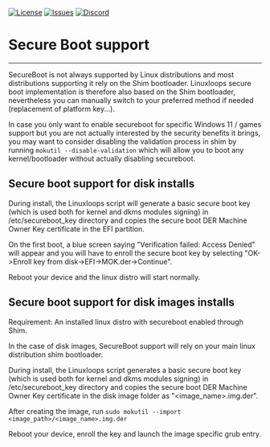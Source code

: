<div id="top"></div>

<!-- Shields/Logos -->
[![License][license-shield]][license-url]
[![Issues][issues-shield]][issues-url]
[![Discord][discord-shield]][discord-url]
  
# Secure Boot support
  
  ***

SecureBoot is not always supported by Linux distributions and most distributions supporting it rely on the Shim bootloader. Linuxloops secure boot implementation is therefore also based on the Shim bootloader, nevertheless you can manually switch to your preferred method if needed (replacement of platform key...).

In case you only want to enable secureboot for specific Windows 11 / games support but you are not actually interested by the security benefits it brings, you may want to consider disabling the validation process in shim by running `mokutil --disable-validation` which will allow you to boot any kernel/bootloader without actually disabling secureboot.

## Secure boot support for disk installs

During install, the Linuxloops script will generate a basic secure boot key (which is used both for kernel and dkms modules signing) in /etc/secureboot_key directory and copies the secure boot DER Machine Owner Key certificate in the EFI partition.

On the first boot, a blue screen saying "Verification failed: Access Denied" will appear and you will have to enroll the secure boot key by selecting "OK->Enroll key from disk->EFI->MOK.der->Continue".

Reboot your device and the linux distro will start normally.

## Secure boot support for disk images installs

Requirement: An installed linux distro with secureboot enabled through Shim.

In the case of disk images, SecureBoot support will rely on your main linux distribution shim bootloader.

During install, the Linuxloops script generates a basic secure boot key (which is used both for kernel and dkms modules signing) in /etc/secureboot_key directory and copies the secure boot DER Machine Owner Key certificate in the disk image folder as "<image_name>.img.der".

After creating the image, run `sudo mokutil --import <image_path>/<image_name>.img.der`
 
Reboot your device, enroll the key and launch the image specific grub entry.

<!-- Reference Links -->
<!-- Badges -->
[license-shield]: https://img.shields.io/github/license/sebanc/linuxloops?label=License&logo=Github&style=flat-square
[license-url]: ./LICENSE
[issues-shield]: https://img.shields.io/github/issues/sebanc/linuxloops?label=Issues&logo=Github&style=flat-square
[issues-url]: https://github.com/sebanc/linuxloops/issues
[discord-shield]: https://img.shields.io/badge/Discord-Join-7289da?style=flat-square&logo=discord&logoColor=%23FFFFFF
[discord-url]: https://discord.gg/x2EgK2M
